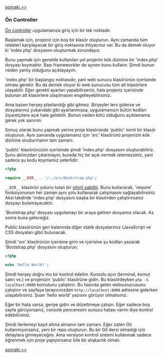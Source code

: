 [sonraki >>](02-composer.md)

### Ön Controller

[Ön controller](http://en.wikipedia.org/wiki/Front_Controller_pattern) uygulamanıza giriş için bir tek noktadır.

Başlamak için, projeniz için boş bir klasör oluşturun. Aynı zamanda tüm istekleri karşılayacak bir giriş noktasına ihtiyacınız var. Bu da demek oluyor ki 'index.php' dosyasını oluşturmak zorundayız.

Bunu yapmak için genelde kullanılan yol projenin kök dizinine bir 'index.php' dosyası koymaktır. Bazı frameworkler de aynen bunu kullanır. Şimdi bunun neden yanlış olduğunu açıklayayım.

'index.php' bir başlangıç noktasıdır, yani web sunucu klasörünün içerisinde olması gerekir. Bu da demek oluyor ki web sunucusu tüm alt klasörlere ulaşabilir. Eğer gerekli ayarları yapabilirseniz, hala projeniz içerisinde bulunan alt klasörlere ulaşılmasını engelleyebilirsiniz.

Ama bazen herşey planlandığı gibi gitmez. Birşeyler ters giderse ve dosyalarınız yukarıdaki gibi ayarlanmışsa, uygulamanızın bütün kodları ziyaretçilere açık hale gelebilir. Bunun neden kötü olduğunu açıklamama gerek yok sanırım.

Sonuç olarak bunu yapmak yerine proje klasöründe 'public' isimli bir klasör oluşturun. Aynı zamanda uygulamanız için 'src' klasörünü projenizin kök dizinine oluşturmanın tam zamanı.

'public' klasörünüzün içerisinde şimdi 'index.php' dosyasını oluşturabiliriz. Şunu aklınızdan çıkarmayın; burada hiç bir açık vermek istemezsiniz, yani sadece şu kodu koymamız yeterlidir:

```php
<?php 

require __DIR__ . '/../src/Bootstrap.php';
```

`__DIR__` klasörün yolunu tutan bir [sihirli sabittir](http://php.net/manual/tr/language.constants.predefined.php). Bunu kullanarak, 'require' fonksiyonunun her zaman aynı yolu kullanarak çalışmasını sağlayabilirsiniz. Aksi takdirde 'index.php' dosyasını başka bir klasörden çalıştırırsanız dosyayı bulamayacaktır.

'Bootstrap.php' dosyası uygulamayı bir araya getiren dosyamız olacak. Az sonra buna geleceğiz.

Public klasörünün geri kalanında diğer statik dosyalarımız (JavaScript ve CSS dosyaları gibi) bulunacak.

Şimdi 'src' klasörünün içerisine girin ve içerisine şu kodları yazarak 'Bootstrap.php' dosyasını oluşturun:

```php
<?php 

echo 'Hello World!';
```

Şimdi herşey doğru mu bir kontrol edelim. Konsolu açın (terminal, komut satırı vs.) ve projenizin 'public' klasörüne gidin. Bu klasördeyken `php -S localhost:8000` komutunu çalıştırın. Bu hazırda gelen websunucusunu çalıştırır ve sayfaya tarayıcınızdan `http://localhost:8000` adresine giderken ulaşabilirsiniz. Şuan 'hello world' yazısını görüyor olmalısınız.

Eğer bir hata varsa, geriye gidin ve düzeltmeye çalışın. Eğer sadece boş sayfa görüyorsanız, console penceresini sunucu hatası varmı diye kontrol edebilirsiniz.

Şimdi ilerlemeyi kayıt altına almanın tam zamanı. Eğer zaten Git kullanmıyorsanız, yeni bir repo oluşturun. Bu bir Git dersi olmadığı için detaylara girmeyeceğim. Ama versiyon kontrol sistemi kullanmak sadece öğrenmek için proje yapıyorsanız bile bir alışkanlık olmalı.

[sonraki >>](02-composer.md)
